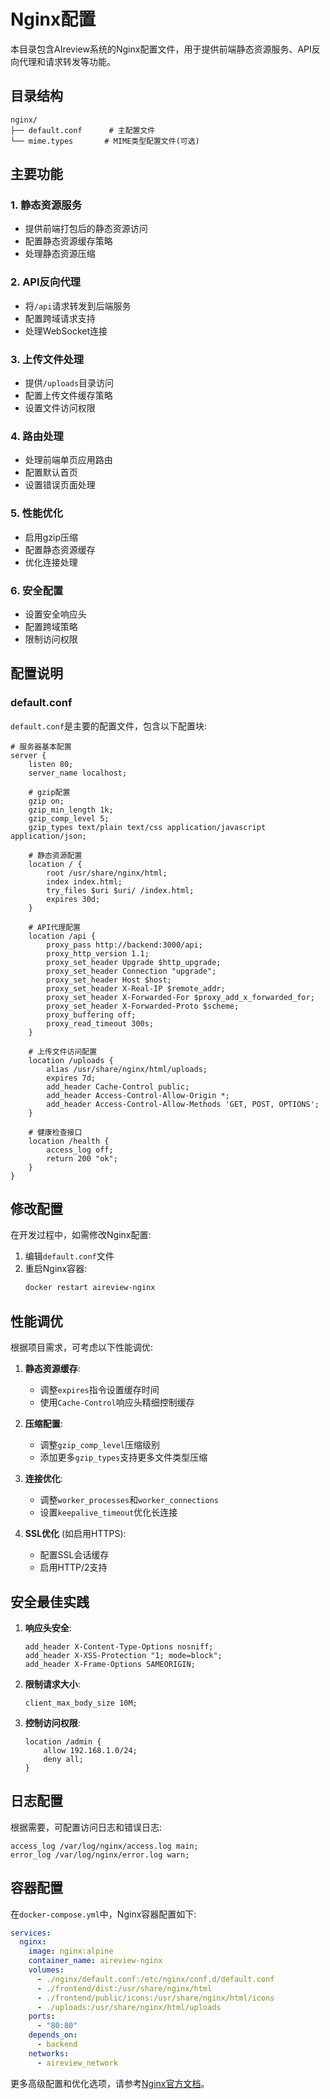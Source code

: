 # Nginx配置

本目录包含AIreview系统的Nginx配置文件，用于提供前端静态资源服务、API反向代理和请求转发等功能。

## 目录结构

```
nginx/
├── default.conf      # 主配置文件
└── mime.types       # MIME类型配置文件(可选)
```

## 主要功能

### 1. 静态资源服务
- 提供前端打包后的静态资源访问
- 配置静态资源缓存策略
- 处理静态资源压缩

### 2. API反向代理
- 将`/api`请求转发到后端服务
- 配置跨域请求支持
- 处理WebSocket连接

### 3. 上传文件处理
- 提供`/uploads`目录访问
- 配置上传文件缓存策略
- 设置文件访问权限

### 4. 路由处理
- 处理前端单页应用路由
- 配置默认首页
- 设置错误页面处理

### 5. 性能优化
- 启用gzip压缩
- 配置静态资源缓存
- 优化连接处理

### 6. 安全配置
- 设置安全响应头
- 配置跨域策略
- 限制访问权限

## 配置说明

### default.conf

`default.conf`是主要的配置文件，包含以下配置块:

```nginx
# 服务器基本配置
server {
    listen 80;
    server_name localhost;
    
    # gzip配置
    gzip on;
    gzip_min_length 1k;
    gzip_comp_level 5;
    gzip_types text/plain text/css application/javascript application/json;
    
    # 静态资源配置
    location / {
        root /usr/share/nginx/html;
        index index.html;
        try_files $uri $uri/ /index.html;
        expires 30d;
    }
    
    # API代理配置
    location /api {
        proxy_pass http://backend:3000/api;
        proxy_http_version 1.1;
        proxy_set_header Upgrade $http_upgrade;
        proxy_set_header Connection "upgrade";
        proxy_set_header Host $host;
        proxy_set_header X-Real-IP $remote_addr;
        proxy_set_header X-Forwarded-For $proxy_add_x_forwarded_for;
        proxy_set_header X-Forwarded-Proto $scheme;
        proxy_buffering off;
        proxy_read_timeout 300s;
    }
    
    # 上传文件访问配置
    location /uploads {
        alias /usr/share/nginx/html/uploads;
        expires 7d;
        add_header Cache-Control public;
        add_header Access-Control-Allow-Origin *;
        add_header Access-Control-Allow-Methods 'GET, POST, OPTIONS';
    }
    
    # 健康检查接口
    location /health {
        access_log off;
        return 200 "ok";
    }
}
```

## 修改配置

在开发过程中，如需修改Nginx配置:

1. 编辑`default.conf`文件
2. 重启Nginx容器:
   ```bash
   docker restart aireview-nginx
   ```

## 性能调优

根据项目需求，可考虑以下性能调优:

1. **静态资源缓存**:
   - 调整`expires`指令设置缓存时间
   - 使用`Cache-Control`响应头精细控制缓存

2. **压缩配置**:
   - 调整`gzip_comp_level`压缩级别
   - 添加更多`gzip_types`支持更多文件类型压缩

3. **连接优化**:
   - 调整`worker_processes`和`worker_connections`
   - 设置`keepalive_timeout`优化长连接

4. **SSL优化** (如启用HTTPS):
   - 配置SSL会话缓存
   - 启用HTTP/2支持

## 安全最佳实践

1. **响应头安全**:
   ```nginx
   add_header X-Content-Type-Options nosniff;
   add_header X-XSS-Protection "1; mode=block";
   add_header X-Frame-Options SAMEORIGIN;
   ```

2. **限制请求大小**:
   ```nginx
   client_max_body_size 10M;
   ```

3. **控制访问权限**:
   ```nginx
   location /admin {
       allow 192.168.1.0/24;
       deny all;
   }
   ```

## 日志配置

根据需要，可配置访问日志和错误日志:

```nginx
access_log /var/log/nginx/access.log main;
error_log /var/log/nginx/error.log warn;
```

## 容器配置

在`docker-compose.yml`中，Nginx容器配置如下:

```yaml
services:
  nginx:
    image: nginx:alpine
    container_name: aireview-nginx
    volumes:
      - ./nginx/default.conf:/etc/nginx/conf.d/default.conf
      - ./frontend/dist:/usr/share/nginx/html
      - ./frontend/public/icons:/usr/share/nginx/html/icons
      - ./uploads:/usr/share/nginx/html/uploads
    ports:
      - "80:80"
    depends_on:
      - backend
    networks:
      - aireview_network
```

更多高级配置和优化选项，请参考[Nginx官方文档](https://nginx.org/en/docs/)。 